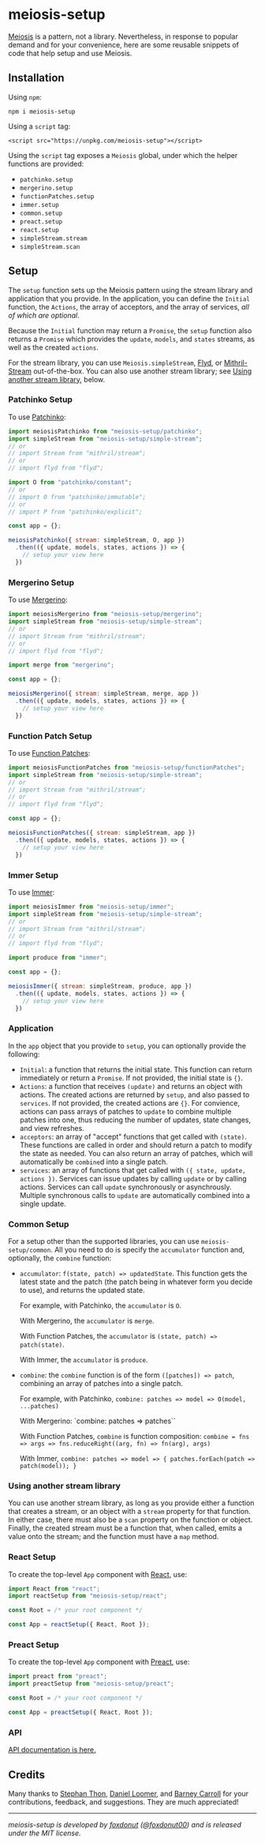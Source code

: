 # meiosis-setup

[Meiosis](https://meiosis.js.org) is a pattern, not a library. Nevertheless, in response to
popular demand and for your convenience, here are some reusable snippets of code that help
setup and use Meiosis.

## Installation

Using `npm`:

```
npm i meiosis-setup
```

Using a `script` tag:

```
<script src="https://unpkg.com/meiosis-setup"></script>
```

Using the `script` tag exposes a `Meiosis` global, under which the helper functions are
provided:

- `patchinko.setup`
- `mergerino.setup`
- `functionPatches.setup`
- `immer.setup`
- `common.setup`
- `preact.setup`
- `react.setup`
- `simpleStream.stream`
- `simpleStream.scan`

## Setup

The `setup` function sets up the Meiosis pattern using the stream library and application that
you provide. In the application, you can define the `Initial` function, the `Actions`, the array
of acceptors, and the array of services, _all of which are optional_.

Because the `Initial` function may return a `Promise`, the `setup` function also returns a
`Promise` which provides the `update`, `models`, and `states` streams, as well as the created
`actions`.

For the stream library, you can use `Meiosis.simpleStream`,
[Flyd](https://github.com/paldepind/flyd), or [Mithril-Stream](https://mithril.js.org/stream.html)
out-of-the-box. You can also use another stream library; see
[Using another stream library](#other_stream_library), below.

### Patchinko Setup

To use [Patchinko](https://github.com/barneycarroll/patchinko):

```javascript
import meiosisPatchinko from "meiosis-setup/patchinko";
import simpleStream from "meiosis-setup/simple-stream";
// or
// import Stream from "mithril/stream";
// or
// import flyd from "flyd";

import O from "patchinko/constant";
// or
// import O from "patchinko/immutable";
// or
// import P from "patchinko/explicit";

const app = {};

meiosisPatchinko({ stream: simpleStream, O, app })
  .then(({ update, models, states, actions }) => {
    // setup your view here
  })
```

### Mergerino Setup

To use [Mergerino](https://github.com/fuzetsu/mergerino):

```javascript
import meiosisMergerino from "meiosis-setup/mergerino";
import simpleStream from "meiosis-setup/simple-stream";
// or
// import Stream from "mithril/stream";
// or
// import flyd from "flyd";

import merge from "mergerino";

const app = {};

meiosisMergerino({ stream: simpleStream, merge, app })
  .then(({ update, models, states, actions }) => {
    // setup your view here
  })
```

### Function Patch Setup

To use
[Function Patches](http://meiosis.js.org/tutorial/04-meiosis-with-function-patches.html):

```javascript
import meiosisFunctionPatches from "meiosis-setup/functionPatches";
import simpleStream from "meiosis-setup/simple-stream";
// or
// import Stream from "mithril/stream";
// or
// import flyd from "flyd";

const app = {};

meiosisFunctionPatches({ stream: simpleStream, app })
  .then(({ update, models, states, actions }) => {
    // setup your view here
  })
```

### Immer Setup

To use [Immer](https://github.com/immerjs/immer):

```javascript
import meiosisImmer from "meiosis-setup/immer";
import simpleStream from "meiosis-setup/simple-stream";
// or
// import Stream from "mithril/stream";
// or
// import flyd from "flyd";

import produce from "immer";

const app = {};

meiosisImmer({ stream: simpleStream, produce, app })
  .then(({ update, models, states, actions }) => {
    // setup your view here
  })
```

### Application

In the `app` object that you provide to `setup`, you can optionally provide the following:

- `Initial`: a function that returns the initial state. This function can return immediately
or return a `Promise`. If not provided, the initial state is `{}`.
- `Actions`: a function that receives `(update)` and returns an object with actions.
The created actions are returned by `setup`, and also passed to `services`.
If not provided, the created actions are `{}`.
For convience, actions can pass arrays of patches to `update` to combine multiple patches into one,
thus reducing the number of updates, state changes, and view refreshes.
- `acceptors`: an array of "accept" functions that get called with `(state)`.
These functions are called in order and should return a patch to modify the state as needed.
You can also return an array of patches, which will automatically be `combine`d into a single
patch.
- `services`: an array of functions that get called with `({ state, update, actions })`. Services
can issue updates by calling `update` or by calling actions. Services can call `update`
synchronously or asynchrously. Multiple synchronous calls to `update` are automatically combined
into a single update.

### Common Setup

For a setup other than the supported libraries, you can use `meiosis-setup/common`. All you need to
do is specify the `accumulator` function and, optionally, the `combine` function:

- `accumulator`: `f(state, patch) => updatedState`. This function gets the latest state and the
patch (the patch being in whatever form you decide to use), and returns the updated state.

    For example, with Patchinko, the `accumulator` is `O`.

    With Mergerino, the `accumulator` is `merge`.

    With Function Patches, the `accumulator` is `(state, patch) => patch(state)`.

    With Immer, the `accumulator` is `produce`.

- `combine`: the `combine` function is of the form `([patches]) => patch`, combining an array of
patches into a single patch.

    For example, with Patchinko,
    `combine: patches => model => O(model, ...patches)`

    With Mergerino:
    `combine: patches => patches``

    With Function Patches, `combine` is function composition:
    `combine = fns => args => fns.reduceRight((arg, fn) => fn(arg), args)`

    With Immer,
    `combine: patches => model => { patches.forEach(patch => patch(model)); }`

<a name="other_stream_library"></a>
### Using another stream library

You can use another stream library, as long as you provide either a function that creates a stream,
or an object with a `stream` property for that function. In either case, there must also be a `scan`
property on the function or object. Finally, the created stream must be a function that, when
called, emits a value onto the stream; and the function must have a `map` method.

### React Setup

To create the top-level `App` component with [React](https://reactjs.org), use:

```javascript
import React from "react";
import reactSetup from "meiosis-setup/react";

const Root = /* your root component */

const App = reactSetup({ React, Root });
```

### Preact Setup

To create the top-level `App` component with [Preact](https://preactjs.com), use:

```javascript
import preact from "preact";
import preactSetup from "meiosis-setup/preact";

const Root = /* your root component */

const App = preactSetup({ React, Root });
```

### API

[API documentation is here.](api.md)

## Credits

Many thanks to [Stephan Thon](https://github.com/smuemd),
[Daniel Loomer](https://github.com/fuzetsu), and [Barney Carroll](https://github.com/barneycarroll)
for your contributions, feedback, and suggestions. They are much appreciated!

----

_meiosis-setup is developed by [foxdonut](https://github.com/foxdonut)
([@foxdonut00](http://twitter.com/foxdonut00)) and is released under the MIT license._

